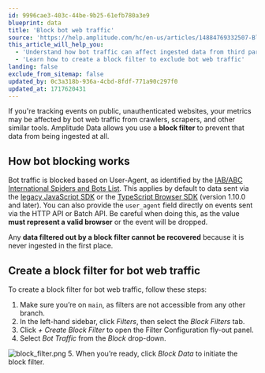 ```yaml
---
id: 9996cae3-403c-44be-9b25-61efb780a3e9
blueprint: data
title: 'Block bot web traffic'
source: 'https://help.amplitude.com/hc/en-us/articles/14884769332507-Block-bot-web-traffic'
this_article_will_help_you:
  - 'Understand how bot traffic can affect ingested data from third party sites'
  - 'Learn how to create a block filter to exclude bot web traffic'
landing: false
exclude_from_sitemap: false
updated_by: 0c3a318b-936a-4cbd-8fdf-771a90c297f0
updated_at: 1717620431
---
```

If you're tracking events on public, unauthenticated websites, your metrics may be affected by bot web traffic from crawlers, scrapers, and other similar tools. Amplitude Data allows you use a **block filter** to prevent that data from being ingested at all.

## How bot blocking works

Bot traffic is blocked based on User-Agent, as identified by the [IAB/ABC International Spiders and Bots List](https://www.iab.com/guidelines/iab-abc-international-spiders-bots-list/). This applies by default to data sent via the [legacy JavaScript SDK](https://github.com/amplitude/Amplitude-JavaScript) or the [TypeScript Browser SDK](https://github.com/amplitude/Amplitude-TypeScript/tree/main/packages/analytics-browser) (version 1.10.0 and later). You can also provide the `user_agent` field directly on events sent via the HTTP API or Batch API. Be careful when doing this, as the value **must represent a valid browser** or the event will be dropped.

Any **data filtered out by a block filter cannot be recovered** because it is never ingested in the first place.

## Create a block filter for bot web traffic

To create a block filter for bot web traffic, follow these steps:

1. Make sure you’re on `main`, as filters are not accessible from any other branch.
2. In the left-hand sidebar, click *Filters*, then select the *Block Filters* tab.
3. Click *+ Create Block Filter* to open the Filter Configuration fly-out panel.
4. Select *Bot Traffic* from the *Block* drop-down.  
  
![block_filter.png](/docs/output/img/data/block-filter-png.png)
5. When you’re ready, click *Block Data* to initiate the block filter.
